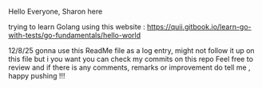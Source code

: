Hello Everyone, Sharon here 

trying to learn Golang using this website : https://quii.gitbook.io/learn-go-with-tests/go-fundamentals/hello-world

12/8/25
gonna use this ReadMe file as a log entry, might not follow it up on this file but i you want you can check my commits on this repo 
Feel free to review and if there is any comments, remarks or improvement do tell me , happy pushing !!!



